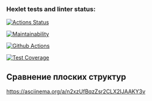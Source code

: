 ### Hexlet tests and linter status:
[![Actions Status](https://github.com/Polyquid/frontend-project-46/actions/workflows/hexlet-check.yml/badge.svg)](https://github.com/Polyquid/frontend-project-46/actions)

[![Maintainability](https://api.codeclimate.com/v1/badges/fa3082e7f968281e3fe7/maintainability)](https://codeclimate.com/github/Polyquid/frontend-project-46/maintainability)

[![Github Actions](https://github.com/Polyquid/frontend-project-46/actions/workflows/test.yml/badge.svg)](https://github.com/Polyquid/frontend-project-46/actions)

[![Test Coverage](https://api.codeclimate.com/v1/badges/fa3082e7f968281e3fe7/test_coverage)](https://codeclimate.com/github/Polyquid/frontend-project-46/test_coverage)

## Сравнение плоских структур
https://asciinema.org/a/n2xzUfBqzZsr2CLX2IJAAKY3v